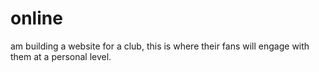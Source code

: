 # online
am building a website for a club, this is where their fans will engage with them at a personal level.
